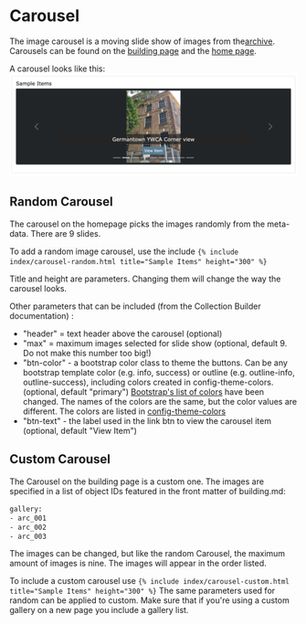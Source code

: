 # Carousel 

The image carousel is a moving slide show of images from the[archive](https://digbmc.github.io/germantown-y/archive.html). Carousels can be found on the [building page](https://digbmc.github.io/germantown-y/building.html) and the [home page](https://digbmc.github.io/germantown-y/).

A carousel looks like this: 
![A screenshot of an image slideshow](screenshots/carousel-1.png)

## Random Carousel
The carousel on the homepage picks the images randomly from the meta-data. There are 9 slides. 

To add a random image carousel, use the include ```{% include index/carousel-random.html title="Sample Items" height="300" %}```

Title and height are parameters. Changing them will change the way the carousel looks. 

Other parameters that can be included (from the Collection Builder documentation) :
 - "header" = text header above the carousel (optional)
 - "max" = maximum images selected for slide show (optional, default 9. Do not make this number too big!)
 - "btn-color" - a bootstrap color class to theme the buttons. Can be any bootstrap template color (e.g. info, success) or outline (e.g. outline-info, outline-success), including colors created in config-theme-colors. (optional, default "primary") [Bootstrap's list of colors](https://getbootstrap.com/docs/5.0/customize/color/) have been changed. The names of the colors are the same, but the color values are different. The colors are listed in [config-theme-colors](../_data/config-theme-colors.csv)
 - "btn-text" - the label used in the link btn to view the carousel item (optional, default "View Item")

## Custom Carousel
The Carousel on the building page is a custom one. The images are specified in a list of object IDs featured in the front matter of building.md: 

``` 
gallery:
- arc_001
- arc_002
- arc_003
```

The images can be changed, but like the random Carousel, the maximum amount of images is nine. The images will appear in the order listed. 

 To include a custom carousel use ```{% include index/carousel-custom.html title="Sample Items" height="300" %}``` The same parameters used for random can be applied to custom. Make sure that if you're using a custom gallery on a new page you include a gallery list.

